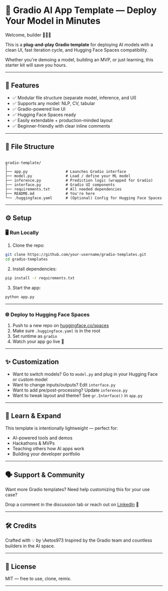# 🧪 Gradio AI App Template — Deploy Your Model in Minutes

Welcome, builder 👷🏽‍♂️

This is a **plug-and-play Gradio template** for deploying AI models with a clean UI, fast iteration cycle, and Hugging Face Spaces compatibility.

Whether you're demoing a model, building an MVP, or just learning, this starter kit will save you hours.

---

## 🚀 Features

- ✅ Modular file structure (separate model, inference, and UI)
- ✅ Supports any model: NLP, CV, tabular
- ✅ Gradio-powered live UI
- ✅ Hugging Face Spaces ready
- ✅ Easily extendable + production-minded layout
- ✅ Beginner-friendly with clear inline comments

---

## 📁 File Structure

```

gradio-template/
│
├── app.py                 # Launches Gradio interface
├── model.py               # Load / define your ML model
├── inference.py           # Prediction logic (wrapped for Gradio)
├── interface.py           # Gradio UI components
├── requirements.txt       # All needed dependencies
├── README.md              # You're here
└── .huggingface.yaml      # (Optional) Config for Hugging Face Spaces

````

---

## ⚙️ Setup

### 🖥️ Run Locally

1. Clone the repo:

```bash
git clone https://github.com/your-username/gradio-templates.git
cd gradio-templates
````

2. Install dependencies:

```bash
pip install -r requirements.txt
```

3. Start the app:

```bash
python app.py
```

---

### 🌐 Deploy to Hugging Face Spaces

1. Push to a new repo on [huggingface.co/spaces](https://huggingface.co/spaces)
2. Make sure `.huggingface.yaml` is in the root
3. Set runtime as `gradio`
4. Watch your app go live 🚀

---

## ✨ Customization

* Want to switch models? Go to `model.py` and plug in your Hugging Face or custom model
* Want to change inputs/outputs? Edit `interface.py`
* Want to add pre/post-processing? Update `inference.py`
* Want to tweak layout and theme? See `gr.Interface()` in `app.py`

---

## 🧠 Learn & Expand

This template is intentionally lightweight — perfect for:

* AI-powered tools and demos
* Hackathons & MVPs
* Teaching others how AI apps work
* Building your developer portfolio

---

## 🗣️ Support & Community

Want more Gradio templates?
Need help customizing this for your use case?

Drop a comment in the discussion tab or reach out on [LinkedIn](https://linkedin.com/in/charlham-el) 💬

---

## 🛠 Credits

Crafted with 💡 by \Aetos973
Inspired by the Gradio team and countless builders in the AI space.

---

## 📜 License

MIT — free to use, clone, remix.

---
